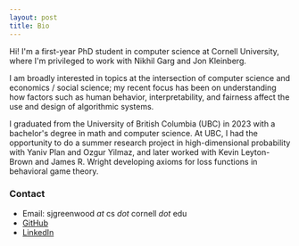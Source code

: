 ```yaml
---
layout: post
title: Bio
---
```


Hi! I'm a first-year PhD student in computer science at Cornell University, where I'm privileged to work with Nikhil Garg and Jon Kleinberg. 

I am broadly interested in topics at the intersection of computer science and economics / social science; my recent focus has been on understanding how factors such as human behavior, interpretability, and fairness affect the use and design of algorithmic systems.

I graduated from the University of British Columbia (UBC) in 2023 with a bachelor's degree in math and computer science. At UBC, I had the opportunity to do a summer research project in high-dimensional probability with Yaniv Plan and Ozgur Yilmaz, and later worked with Kevin Leyton-Brown and James R. Wright developing axioms for loss functions in behavioral game theory.

### Contact

* Email: sjgreenwood <em>at</em> cs <em>dot</em> cornell <em>dot</em> edu
* [GitHub](https://github.com/SophieJG)
* [LinkedIn](https://ca.linkedin.com/in/sophie-greenwood-1a7092195)